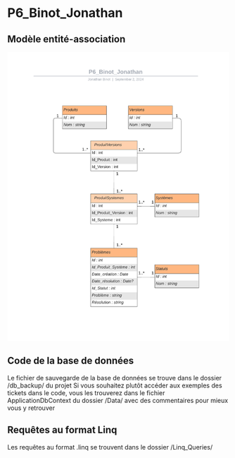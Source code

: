 # P6_Binot_Jonathan

## Modèle entité-association
![Modèle entité-association](https://github.com/SprtJonathan/P6_Binot_Jonathan/blob/master/wwwroot/Binot_Jonathan_4_Diagramme_082024.png)

## Code de la base de données
Le fichier de sauvegarde de la base de données se trouve dans le dossier /db_backup/ du projet 
Si vous souhaitez plutôt accéder aux exemples des tickets dans le code, vous les trouverez dans le fichier ApplicationDbContext du dossier /Data/ avec des commentaires pour mieux vous y retrouver

## Requêtes au format Linq
Les requêtes au format .linq se trouvent dans le dossier /Linq_Queries/
